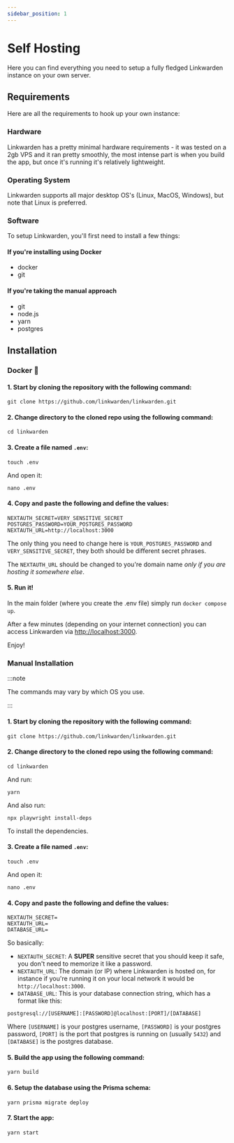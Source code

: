 ```yaml
---
sidebar_position: 1
---
```


# Self Hosting

Here you can find everything you need to setup a fully fledged Linkwarden instance on your own server.

## Requirements

Here are all the requirements to hook up your own instance:

### Hardware

Linkwarden has a pretty minimal hardware requirements - it was tested on a 2gb VPS and it ran pretty smoothly, the most intense part is when you build the app, but once it's running it's relatively lightweight.

### Operating System

Linkwarden supports all major desktop OS's (Linux, MacOS, Windows), but note that Linux is preferred.

### Software

To setup Linkwarden, you'll first need to install a few things:

#### If you're installing using Docker

- docker
- git

#### If you're taking the manual approach

- git
- node.js
- yarn
- postgres

## Installation

### Docker 🐋

#### 1. Start by cloning the repository with the following command:

```
git clone https://github.com/linkwarden/linkwarden.git
```

#### 2. Change directory to the cloned repo using the following command:

```
cd linkwarden
```

#### 3. Create a file named `.env`:

```
touch .env
```

And open it:

```
nano .env
```

#### 4. Copy and paste the following and define the values:

```
NEXTAUTH_SECRET=VERY_SENSITIVE_SECRET
POSTGRES_PASSWORD=YOUR_POSTGRES_PASSWORD
NEXTAUTH_URL=http://localhost:3000
```

The only thing you need to change here is `YOUR_POSTGRES_PASSWORD` and `VERY_SENSITIVE_SECRET`, they both should be different secret phrases.

The `NEXTAUTH_URL` should be changed to you're domain name _only if you are hosting it somewhere else_.

#### 5. Run it!

In the main folder (where you create the .env file) simply run `docker compose up`.

After a few minutes (depending on your internet connection) you can access Linkwarden via [http://localhost:3000](http://localhost:3000).

Enjoy!

### Manual Installation

:::note

The commands may vary by which OS you use.

:::

#### 1. Start by cloning the repository with the following command:

```
git clone https://github.com/linkwarden/linkwarden.git
```

#### 2. Change directory to the cloned repo using the following command:

```
cd linkwarden
```

And run:

```
yarn
```

And also run:

```
npx playwright install-deps
```

To install the dependencies.

#### 3. Create a file named `.env`:

```
touch .env
```

And open it:

```
nano .env
```

#### 4. Copy and paste the following and define the values:

```
NEXTAUTH_SECRET=
NEXTAUTH_URL=
DATABASE_URL=
```

So basically:

- `NEXTAUTH_SECRET`: A **SUPER** sensitive secret that you should keep it safe, you don't need to memorize it like a password.
- `NEXTAUTH_URL`: The domain (or IP) where Linkwarden is hosted on, for instance if you're running it on your local network it would be `http://localhost:3000`.
- `DATABASE_URL`: This is your database connection string, which has a format like this:

```
postgresql://[USERNAME]:[PASSWORD]@localhost:[PORT]/[DATABASE]
```

Where `[USERNAME]` is your postgres username, `[PASSWORD]` is your postgres password, `[PORT]` is the port that postgres is running on (usually `5432`) and `[DATABASE]` is the postgres database.

#### 5. Build the app using the following command:

```
yarn build
```

#### 6. Setup the database using the Prisma schema:

```
yarn prisma migrate deploy
```

#### 7. Start the app:

```
yarn start
```
